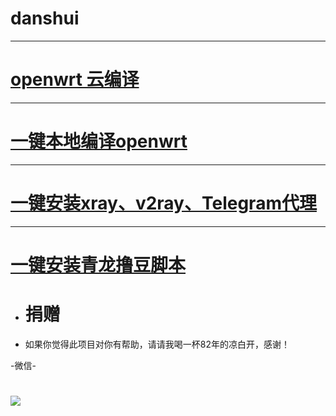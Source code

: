 # danshui

---
# [openwrt 云编译](https://github.com/281677160/build-actions)
---
# [一键本地编译openwrt](https://github.com/281677160/bendi)
---
# [一键安装xray、v2ray、Telegram代理](https://github.com/281677160/agent)
---
# [一键安装青龙撸豆脚本](https://github.com/281677160/ql)
#
#
- # 捐赠
- 如果你觉得此项目对你有帮助，请请我喝一杯82年的凉白开，感谢！

-微信-
# <img src="https://github.com/danshui-git/shuoming/blob/master/doc/weixin4.png" />
#
#
